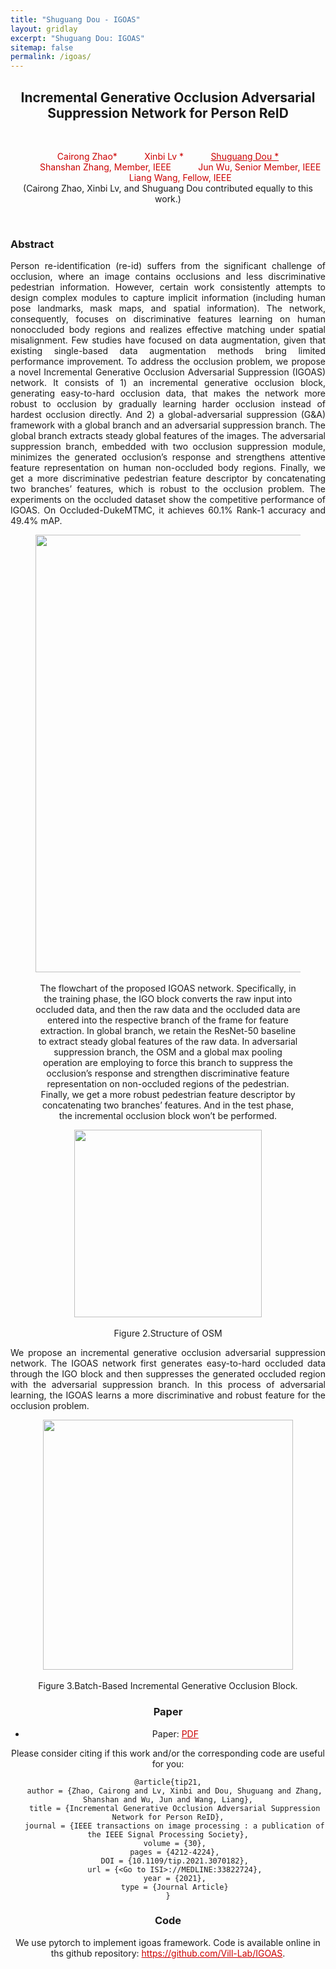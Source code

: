 ```yaml
---
title: "Shuguang Dou - IGOAS"
layout: gridlay
excerpt: "Shuguang Dou: IGOAS"
sitemap: false
permalink: /igoas/
---
```


[comment]: Title
<h2 align="center"> Incremental Generative Occlusion Adversarial Suppression Network for Person ReID </h2>
<p>&nbsp;</p>

[comment]: Authors
<p style="text-align: center;">
<a style="color: #CC0000">Cairong Zhao* </a>
&nbsp;&nbsp;&nbsp;&nbsp;&nbsp;&nbsp;&nbsp;&nbsp;&nbsp;
<a style="color: #CC0000">Xinbi Lv *</a>
&nbsp;&nbsp;&nbsp;&nbsp;&nbsp;&nbsp;&nbsp;&nbsp;&nbsp;
<a href="https://shuguang-52.github.io/" style="color: #CC0000"> Shuguang Dou *</a>
<br/>
&nbsp;&nbsp;&nbsp;&nbsp;&nbsp;&nbsp;&nbsp;&nbsp;&nbsp;
<a style="color: #CC0000">Shanshan Zhang, Member, IEEE</a>
&nbsp;&nbsp;&nbsp;&nbsp;&nbsp;&nbsp;&nbsp;&nbsp;&nbsp;
<a style="color: #CC0000">Jun Wu, Senior Member, IEEE </a>
 &nbsp;&nbsp;&nbsp;&nbsp;&nbsp;&nbsp;&nbsp;&nbsp;&nbsp;
<a style="color: #CC0000">Liang Wang, Fellow, IEEE </a>
<br/>
(Cairong Zhao, Xinbi Lv, and Shuguang Dou contributed equally to this work.)
</p>
<p>&nbsp;</p>

[comment]: Abstract
<h3> Abstract </h3>
<p style="text-align:justify; text-justify:inter-ideograph;">Person re-identification (re-id) suffers from the significant challenge of occlusion, where an image contains occlusions and less discriminative pedestrian information. However, certain work consistently attempts to design complex modules to capture implicit information (including human pose landmarks, mask maps, and spatial information). The network, consequently, focuses on discriminative features learning on human nonoccluded body regions and realizes effective matching under spatial misalignment. Few studies have focused on data augmentation, given that existing single-based data augmentation methods bring limited performance improvement. To address the occlusion problem, we propose a novel Incremental Generative Occlusion Adversarial Suppression (IGOAS) network. It consists of 1) an incremental generative occlusion block, generating easy-to-hard occlusion data, that makes the network more robust to occlusion by gradually learning harder occlusion instead of hardest occlusion directly. And 2) a global-adversarial suppression (G&A) framework with a global branch and an adversarial suppression branch. The global branch extracts steady global features of the images. The adversarial suppression branch, embedded with two occlusion suppression module, minimizes the generated occlusion’s response and strengthens attentive feature representation on human non-occluded body regions. Finally, we get a more discriminative pedestrian feature descriptor by concatenating two branches’ features, which is robust to the occlusion problem. The experiments on the occluded dataset show the competitive performance of IGOAS. On Occluded-DukeMTMC, it achieves 60.1% Rank-1 accuracy and 49.4% mAP.</p>

<center>
<figure>
		<div id="projectid">
    <img src="{{ site.url }}{{ site.baseurl }}/images/pubpic/21_tip_igoas.png" width="700px" />
		</div>
<figcaption>
<br>
The flowchart of the proposed IGOAS network. Specifically, in the training phase, the IGO block converts the raw input into occluded data, and then the raw data and the occluded data are entered into the respective branch of the frame for feature extraction. In global branch, we retain the ResNet-50 baseline to extract steady global features of the raw data. In adversarial suppression branch, the OSM and a global max pooling operation are employing to force this branch to suppress the occlusion’s response and strengthen discriminative feature representation on non-occluded regions of the pedestrian. Finally, we get a more robust pedestrian feature descriptor by concatenating two branches’ features. And in the test phase, the incremental occlusion block won’t be performed.
</figcaption>
</figure>


<center>
<figure>
		<div id="projectid">
    <img src="{{ site.url }}{{ site.baseurl }}/images/projectpic/21_igoas_osm.png" width="300px" />
		</div>

<figcaption>
<br>
Figure 2.Structure of OSM
</figcaption>
</figure>
</center>
<p style="text-align:justify; text-justify:inter-ideograph;">We propose an incremental generative occlusion adversarial suppression network. The IGOAS network first generates easy-to-hard occluded data through the IGO block and then suppresses the generated occluded region with the adversarial suppression branch. In this process of adversarial learning, the IGOAS learns a more discriminative and robust feature for the occlusion problem.</p>


<center>
<figure>
		<div id="projectid">
    <img src="{{ site.url }}{{ site.baseurl }}/images/projectpic/21_igoas_igo.png" width="400px" />
		</div>
<figcaption>
<br>
Figure 3.Batch-Based Incremental Generative Occlusion Block.
</figcaption>
</figure>
</center>

[comment]: Paper
<h3> Paper </h3>

- Paper: <a href="{{ site.url }}{{ site.baseurl }}/papers/21tip_igoas.pdf" style="color: #CC0000"> PDF </a>

Please consider citing if this work and/or the corresponding code are useful for you:

```
@article{tip21,
   author = {Zhao, Cairong and Lv, Xinbi and Dou, Shuguang and Zhang, Shanshan and Wu, Jun and Wang, Liang},
   title = {Incremental Generative Occlusion Adversarial Suppression Network for Person ReID},
   journal = {IEEE transactions on image processing : a publication of the IEEE Signal Processing Society},
   volume = {30},
   pages = {4212-4224},
   DOI = {10.1109/tip.2021.3070182},
   url = {<Go to ISI>://MEDLINE:33822724},
   year = {2021},
   type = {Journal Article}
}
```

[comment]: Code
<h3> Code </h3>
We use pytorch to implement igoas framework. Code is available online in ths github repository:
<a href="https://github.com/Vill-Lab/IGOAS" style="color: #CC0000">https://github.com/Vill-Lab/IGOAS</a>.

